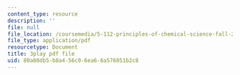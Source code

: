 ```yaml
---
content_type: resource
description: ''
file: null
file_location: /coursemedia/5-112-principles-of-chemical-science-fall-2005/80a08db5b8a456c06ea66a576051b2c8_UesUBkX9HIQ.pdf
file_type: application/pdf
resourcetype: Document
title: 3play pdf file
uid: 80a08db5-b8a4-56c0-6ea6-6a576051b2c8
---
```

